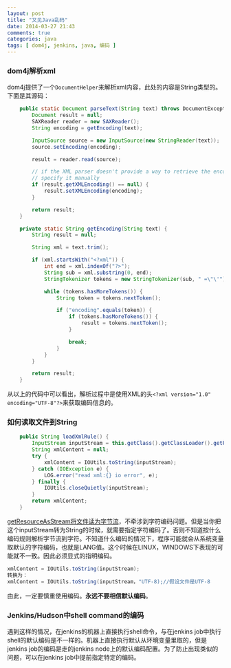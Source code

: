 ```yaml
---
layout: post
title: "又见Java乱码"
date: 2014-03-27 21:43
comments: true
categories: java
tags: [ dom4j, jenkins, java, 编码 ]
---
```

### dom4j解析xml

dom4j提供了一个`DocumentHelper`来解析xml内容，此处的内容是String类型的。下面是其源码：

```java
    public static Document parseText(String text) throws DocumentException {
        Document result = null;
        SAXReader reader = new SAXReader();
        String encoding = getEncoding(text);

        InputSource source = new InputSource(new StringReader(text));
        source.setEncoding(encoding);

        result = reader.read(source);

        // if the XML parser doesn't provide a way to retrieve the encoding,
        // specify it manually
        if (result.getXMLEncoding() == null) {
            result.setXMLEncoding(encoding);
        }

        return result;
    }

    private static String getEncoding(String text) {
        String result = null;

        String xml = text.trim();

        if (xml.startsWith("<?xml")) {
            int end = xml.indexOf("?>");
            String sub = xml.substring(0, end);
            StringTokenizer tokens = new StringTokenizer(sub, " =\"\'");

            while (tokens.hasMoreTokens()) {
                String token = tokens.nextToken();

                if ("encoding".equals(token)) {
                    if (tokens.hasMoreTokens()) {
                        result = tokens.nextToken();
                    }

                    break;
                }
            }
        }

        return result;
    }
```

从以上的代码中可以看出，解析过程中是使用XML的头`<?xml version="1.0" encoding="UTF-8"?>`来获取编码信息的。
<!--more-->

### 如何读取文件到String

```java
    public String loadXmlRule() {
        InputStream inputStream = this.getClass().getClassLoader().getResourceAsStream("file.xml");
        String xmlContent = null;
        try {
            xmlContent = IOUtils.toString(inputStream);
        } catch (IOException e) {
            LOG.error("read xml:{} io error", e);
        } finally {
            IOUtils.closeQuietly(inputStream);
        }
        return xmlContent;
    }
```

[getResourceAsStream将文件读为字节流](<http://stackoverflow.com/questions/5590451/getresourceasstream-what-encoding-is-it-read-as>)，不牵涉到字符编码问题。但是当你把这个inputStream转为String的时候，就需要指定字符编码了。否则不知道按什么编码规则解析字节流到字符。不知道什么编码的情况下，程序可能就会从系统变量取默认的字符编码，也就是LANG值。这个时候在LINUX，WINDOWS下表现的可能就不一致。因此必须显式的指明编码。

```java
xmlContent = IOUtils.toString(inputStream);
转换为：
xmlContent = IOUtils.toString(inputStream，"UTF-8);//假设文件是UTF-8
```

由此，一定要慎重使用编码。**永远不要相信默认编码**。

### Jenkins/Hudson中shell command的编码

遇到这样的情况，在jenkins的机器上直接执行shell命令，与在jenkins job中执行shell的默认编码是不一样的。机器上直接执行默认从环境变量里取的，但是jenkins job的编码是走的jenkins node上的默认编码配置。为了防止出现类似的问题，可以在jenkins job中提前指定特定的编码。
